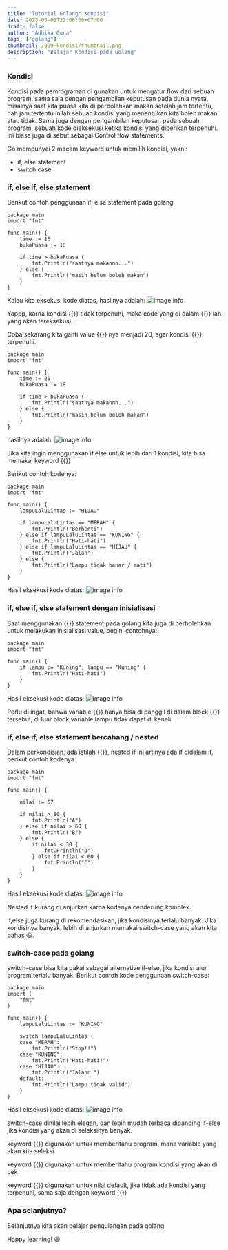 ```yaml
---
title: "Tutorial Golang: Kondisi"
date: 2023-03-01T22:06:06+07:00
draft: false
author: "Adhika Guna"
tags: ["golang"]
thumbnail: /009-kondisi/thumbnail.png
description: "Belajar Kondisi pada Golang"
---
```



### Kondisi
Kondisi pada pemrograman di gunakan untuk mengatur flow dari sebuah program, sama saja dengan pengambilan keputusan pada dunia nyata, misalnya saat kita puasa kita di perbolehkan makan setelah jam tertentu, nah jam tertentu inilah sebuah kondisi yang menentukan kita boleh makan atau tidak. Sama juga dengan pengambilan keputusan pada sebuah program, sebuah kode dieksekusi ketika kondisi yang diberikan terpenuhi. Ini biasa juga di sebut sebagai Control flow statements.

Go mempunyai 2 macam keyword untuk memilih kondisi, yakni:
- if, else statement
- switch case

### if, else if, else statement 
Berikut contoh penggunaan if, else statement pada golang
```golang
package main
import "fmt"

func main() {
	time := 16
	bukaPuasa := 18

	if time > bukaPuasa {
		fmt.Println("saatnya makannn...")
	} else {
		fmt.Println("masih belum boleh makan")
	}
}
```
Kalau kita eksekusi kode diatas, hasilnya adalah:
![image info](/009-kondisi/pict1.jpg)

Yappp, karna kondisi {{<singlelinecodeblock text="time > bukaPuasa">}} tidak terpenuhi, maka code yang di dalam {{<singlelinecodeblock text="else">}} lah yang akan tereksekusi.

Coba sekarang kita ganti value {{<singlelinecodeblock text="time">}} nya menjadi 20, agar kondisi {{<singlelinecodeblock text="time > bukaPuasa">}} terpenuhi.
```golang
package main
import "fmt"

func main() {
	time := 20
	bukaPuasa := 18

	if time > bukaPuasa {
		fmt.Println("saatnya makannn...")
	} else {
		fmt.Println("masih belum boleh makan")
	}
}
```

hasilnya adalah:
![image info](/009-kondisi/pict2.jpg)

Jika kita ingin menggunakan if,else untuk lebih dari 1 kondisi, kita bisa memakai keyword  {{<singlelinecodeblock text="else if">}}

Berikut contoh kodenya:
```golang
package main
import "fmt"

func main() {
	lampuLaluLintas := "HIJAU"

	if lampuLaluLintas == "MERAH" {
		fmt.Println("Berhenti")
	} else if lampuLaluLintas == "KUNING" {
		fmt.Println("Hati-hati")
	} else if lampuLaluLintas == "HIJAU" {
		fmt.Println("Jalan")
	} else {
		fmt.Println("Lampu tidak benar / mati")
	}
}
```
Hasil eksekusi kode diatas:
![image info](/009-kondisi/pict4.jpg)



###  if, else if, else statement dengan inisialisasi

Saat menggunakan {{<singlelinecodeblock text="if">}} statement pada golang kita juga di perbolehkan untuk melakukan inisialisasi value, begini contohnya:
```golang
package main
import "fmt"

func main() {
	if lampu := "Kuning"; lampu == "Kuning" {
		fmt.Println("Hati-hati")
	}
}
```
Hasil eksekusi kode diatas:
![image info](/009-kondisi/pict5.jpg)

Perlu di ingat, bahwa variable {{<singlelinecodeblock text="lampu">}} hanya bisa di panggil di dalam block {{<singlelinecodeblock text="if">}} tersebut, di luar block variable lampu tidak dapat di kenali.


### if, else if, else statement bercabang / nested
Dalam perkondisian, ada istilah {{<singlelinecodeblock text="nested if">}}, nested if ini artinya ada if didalam if, berikut contoh kodenya:

```golang
package main
import "fmt"

func main() {

	nilai := 57

	if nilai > 80 {
		fmt.Println("A")
	} else if nilai > 60 {
		fmt.Println("B")
	} else {
		if nilai < 30 {
			fmt.Println("D")
		} else if nilai < 60 {
			fmt.Println("C")
		}
	}
}
```
Hasil eksekusi kode diatas:
![image info](/009-kondisi/pict6.jpg)

Nested if kurang di anjurkan karna kodenya cenderung komplex.

if,else juga kurang di rekomendasikan, jika kondisinya terlalu banyak. Jika kondisinya banyak, lebih di anjurkan memakai switch-case yang akan kita bahas 😃.


### switch-case pada golang
switch-case bisa kita pakai sebagai alternative if-else, jika kondisi alur program terlalu banyak. Berikut contoh kode penggunaan switch-case:

```golang
package main
import (
	"fmt"
)

func main() {
	lampuLaluLintas := "KUNING"

	switch lampuLaluLintas {
	case "MERAH":
		fmt.Println("Stop!!")
	case "KUNING":
		fmt.Println("Hati-hati!")
	case "HIJAU":
		fmt.Println("Jalann!")
	default:
		fmt.Println("Lampu tidak valid")
	}
}
```
Hasil eksekusi kode diatas:
![image info](/009-kondisi/pict5.jpg)

switch-case dinilai lebih elegan, dan lebih mudah terbaca dibanding if-else jika kondisi yang akan di seleksinya banyak. 

keyword {{<singlelinecodeblock text="switch">}} digunakan untuk memberitahu program, mana variable yang akan kita seleksi

keyword {{<singlelinecodeblock text="case">}} digunakan untuk memberitahu program kondisi yang akan di cek

keyword {{<singlelinecodeblock text="default">}} digunakan untuk nilai default, jika tidak ada kondisi yang terpenuhi, sama saja dengan keyword {{<singlelinecodeblock text="else">}}


### Apa selanjutnya?

Selanjutnya kita akan belajar pengulangan pada golang.

Happy learning! 😆